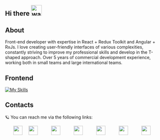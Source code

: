 ## Hi there <img src="https://raw.githubusercontent.com/MartinHeinz/MartinHeinz/master/wave.gif" alt="waving" width="35px"/>

## About
Front-end developer with expertise in React + Redux Toolkit and Angular + RxJs. I love creating user-friendly interfaces of various complexities, constantly striving to improve my professional skills and develop in the T-shaped approach. Over 5 years of commercial development experience, working both in small teams and large international teams.

## Frontend
[![My Skills](https://skillicons.dev/icons?i=react,redux,angular,next,js,ts,html,css,sass,less)](https://skillicons.dev)


## Contacts
🪐 You can reach me via the following links:

<div style="display: flex; flex-wrap: wrap; gap: 20px; margin: auto; width: fit-content">
   <a href="https://api.whatsapp.com/send?phone=79601254138">
      <img src="https://upload.wikimedia.org/wikipedia/commons/6/6b/WhatsApp.svg" width="30px" />
   </a>
   <a href="https://t.me/AlexanderEvstafiadi">
      <img src="https://upload.wikimedia.org/wikipedia/commons/thumb/8/82/Telegram_logo.svg/640px-Telegram_logo.svg.png" width="30px" />
   </a>
   &nbsp;
   <a href="https://leetcode.com/u/a1exevs">
      <img src="https://cdn.iconscout.com/icon/free/png-256/free-leetcode-3628885-3030025.png" width="30px" />
   </a>
   &nbsp;
   <a href="https://www.linkedin.com/in/alexander-evstafiadi">
      <img src="https://upload.wikimedia.org/wikipedia/commons/thumb/c/ca/LinkedIn_logo_initials.png/640px-LinkedIn_logo_initials.png" width="30px" />
   </a>
   &nbsp;
   <a href="https://github.com/a1exevs">
      <img src="https://icon-library.com/images/github-icon/github-icon-1.jpg" width="30px" />
   </a>
   &nbsp;
   <a href="https://www.instagram.com/alexevs_gb">
      <img src="https://www.pngall.com/wp-content/uploads/5/Instagram-Logo-PNG-Image.png" width="30px" />
   </a>
   &nbsp;
   <a href="mailto:aleksandrevstafiadi@gmail.com">
      <img src="https://upload.wikimedia.org/wikipedia/commons/thumb/7/7e/Gmail_icon_%282020%29.svg/2560px-Gmail_icon_%282020%29.svg.png" width="30px" />
   </a>
</div>
<br/>
